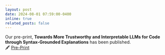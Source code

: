 ```yaml
---
layout: post
date: 2024-08-01 07:59:00-0400
inline: true
related_posts: false
---
```


Our pre-print, __Towards More Trustworthy and Interpretable LLMs for Code through Syntax-Grounded Explanations__ has been published.  
🖋  [Pre-Print](https://arxiv.org/abs/2407.08983)